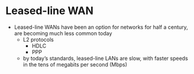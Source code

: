 # Leased-line WAN

- Leased-line WANs have been an option for networks for half a century, are becoming much less common today
    - L2 protocols
        - HDLC
        - PPP
    - by today’s standards, leased-line LANs are slow, with faster speeds in the tens of megabits per second (Mbps)
